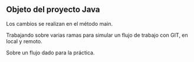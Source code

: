## Objeto del proyecto Java

Los cambios se realizan en el método main. 

Trabajando sobre varias ramas para simular un flujo de trabajo con GIT, en local y remoto. 

Sobre un flujo dado para la práctica.
